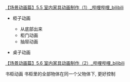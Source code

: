 
[【场景动画篇】5.5 室内家具动画制作（1）_哔哩哔哩_bilibili](https://www.bilibili.com/video/BV11H4y1P7RV?spm_id_from=333.788.player.switch&vd_source=ebf06d572d5366b5ef7bc5032fefb08d&p=36)


- 柜子动画
	- 从底部出来
	- 柜门动画
	- 抽屉动画
 
- 桌子动画

[【场景动画篇】5.6 室内家具动画制作（2）_哔哩哔哩_bilibili](https://www.bilibili.com/video/BV11H4y1P7RV?spm_id_from=333.788.player.switch&vd_source=ebf06d572d5366b5ef7bc5032fefb08d&p=37)

书柜动画
书柜里的全部物体在同一个父物体下, 更好控制